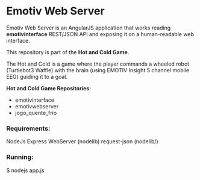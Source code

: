 # Emotiv Web Server

Emotiv Web Server is an AngularJS application that works reading **emotivinterface** REST/JSON API and exposing it on a human-readable web interface.

This repository is part of the **Hot and Cold Game**. 

The Hot and Cold is a game where the player commands a wheeled robot (Turtlebot3 Waffle) with the brain (using EMOTIV Insight 5 channel mobile EEG) guiding it to a goal. 

**Hot and Cold Game Repositories:**

- emotivinterface
- emotivwebserver
- jogo_quente_frio

### Requirements:

NodeJs
Express WebServer (nodelib)
request-json (nodelib/)

### Running:

$ nodejs app.js
